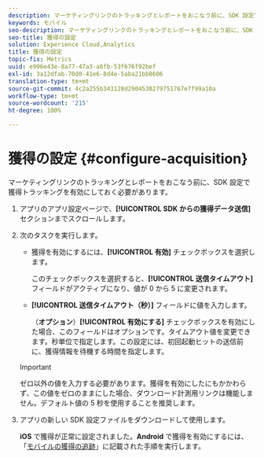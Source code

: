 ```yaml
---
description: マーケティングリンクのトラッキングとレポートをおこなう前に、SDK 設定で獲得トラッキングを有効にしておく必要があります。
keywords: モバイル
seo-description: マーケティングリンクのトラッキングとレポートをおこなう前に、SDK 設定で獲得トラッキングを有効にしておく必要があります。
seo-title: 獲得の設定
solution: Experience Cloud,Analytics
title: 獲得の設定
topic-fix: Metrics
uuid: e996e43e-8a77-47a3-a6fb-53f676f92bef
exl-id: 3a12dfab-70d0-41e6-8d4e-5aba21bb8606
translation-type: tm+mt
source-git-commit: 4c2a255b343128d2904530279751767e7f99a10a
workflow-type: tm+mt
source-wordcount: '215'
ht-degree: 100%

---
```


# 獲得の設定 {#configure-acquisition}

マーケティングリンクのトラッキングとレポートをおこなう前に、SDK 設定で獲得トラッキングを有効にしておく必要があります。

1. アプリのアプリ設定ページで、**[!UICONTROL SDK からの獲得データ送信]** セクションまでスクロールします。
1. 次のタスクを実行します。

   * 獲得を有効にするには、**[!UICONTROL 有効]** チェックボックスを選択します。

      このチェックボックスを選択すると、**[!UICONTROL 送信タイムアウト]** フィールドがアクティブになり、値が 0 から 5 に変更されます。

   * **[!UICONTROL 送信タイムアウト（秒）]** フィールドに値を入力します。

      （**オプション**）**[!UICONTROL 有効にする]** チェックボックスを有効にした場合、このフィールドはオプションです。タイムアウト値を変更できます。秒単位で指定します。この設定には、初回起動ヒットの送信前に、獲得情報を待機する時間を指定します。
   >[!IMPORTANT]
   >ゼロ以外の値を入力する必要があります。獲得を有効にしたにもかかわらず、この値をゼロのままにした場合、ダウンロード計測用リンクは機能しません。デフォルト値の 5 秒を使用することを推奨します。

1. アプリの新しい SDK 設定ファイルをダウンロードして使用します。

   **iOS** で獲得が正常に設定されました。**Android** で獲得を有効にするには、「[モバイルの獲得の追跡](/help/android/acquisition-main/acquisition.md)」に記載された手順を実行します。
